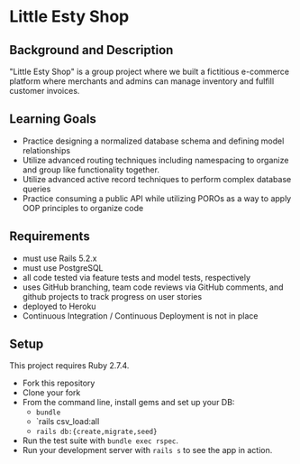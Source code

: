 # Little Esty Shop

## Background and Description

"Little Esty Shop" is a group project where we built a fictitious e-commerce platform where merchants and admins can manage inventory and fulfill customer invoices.

## Learning Goals
- Practice designing a normalized database schema and defining model relationships
- Utilize advanced routing techniques including namespacing to organize and group like functionality together.
- Utilize advanced active record techniques to perform complex database queries
- Practice consuming a public API while utilizing POROs as a way to apply OOP principles to organize code

## Requirements
- must use Rails 5.2.x
- must use PostgreSQL
- all code tested via feature tests and model tests, respectively
- uses GitHub branching, team code reviews via GitHub comments, and github projects to track progress on user stories
- deployed to Heroku
- Continuous Integration / Continuous Deployment is not in place

## Setup

This project requires Ruby 2.7.4.

* Fork this repository
* Clone your fork
* From the command line, install gems and set up your DB:
    * `bundle`
    * `rails csv_load:all
    * `rails db:{create,migrate,seed}`
* Run the test suite with `bundle exec rspec`.
* Run your development server with `rails s` to see the app in action.
